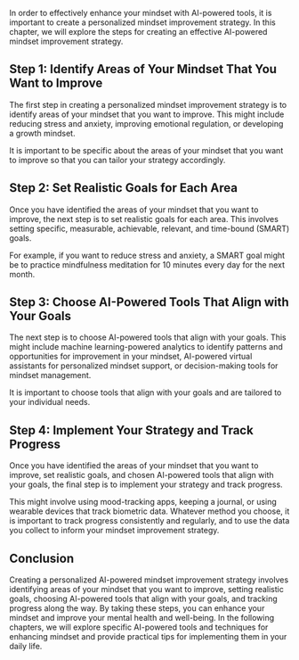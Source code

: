

In order to effectively enhance your mindset with AI-powered tools, it is important to create a personalized mindset improvement strategy. In this chapter, we will explore the steps for creating an effective AI-powered mindset improvement strategy.

Step 1: Identify Areas of Your Mindset That You Want to Improve
---------------------------------------------------------------

The first step in creating a personalized mindset improvement strategy is to identify areas of your mindset that you want to improve. This might include reducing stress and anxiety, improving emotional regulation, or developing a growth mindset.

It is important to be specific about the areas of your mindset that you want to improve so that you can tailor your strategy accordingly.

Step 2: Set Realistic Goals for Each Area
-----------------------------------------

Once you have identified the areas of your mindset that you want to improve, the next step is to set realistic goals for each area. This involves setting specific, measurable, achievable, relevant, and time-bound (SMART) goals.

For example, if you want to reduce stress and anxiety, a SMART goal might be to practice mindfulness meditation for 10 minutes every day for the next month.

Step 3: Choose AI-Powered Tools That Align with Your Goals
----------------------------------------------------------

The next step is to choose AI-powered tools that align with your goals. This might include machine learning-powered analytics to identify patterns and opportunities for improvement in your mindset, AI-powered virtual assistants for personalized mindset support, or decision-making tools for mindset management.

It is important to choose tools that align with your goals and are tailored to your individual needs.

Step 4: Implement Your Strategy and Track Progress
--------------------------------------------------

Once you have identified the areas of your mindset that you want to improve, set realistic goals, and chosen AI-powered tools that align with your goals, the final step is to implement your strategy and track progress.

This might involve using mood-tracking apps, keeping a journal, or using wearable devices that track biometric data. Whatever method you choose, it is important to track progress consistently and regularly, and to use the data you collect to inform your mindset improvement strategy.

Conclusion
----------

Creating a personalized AI-powered mindset improvement strategy involves identifying areas of your mindset that you want to improve, setting realistic goals, choosing AI-powered tools that align with your goals, and tracking progress along the way. By taking these steps, you can enhance your mindset and improve your mental health and well-being. In the following chapters, we will explore specific AI-powered tools and techniques for enhancing mindset and provide practical tips for implementing them in your daily life.


